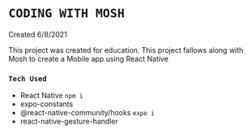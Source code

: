 # `CODING WITH MOSH`

Created 6/8/2021

This project was created for education. This project fallows along with Mosh to create a Mobile app using React Native

### `Tech Used`
- React Native
`npm i`
- expo-constants
- @react-native-community/hooks
`expo i`
- react-native-gesture-handler
